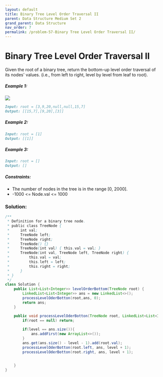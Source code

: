 ```yaml
---
layout: default
title: Binary Tree Level Order Traversal II
parent: Data Structure Medium Set 2
grand_parent: Data Structure
nav_order: 7
permalink: /problem-57-Binary Tree Level Order Traversal II/
---
```

# Binary Tree Level Order Traversal II
Given the root of a binary tree, return the bottom-up level order traversal of its nodes' values. (i.e., from left to right, level by level from leaf to root).

##### Example 1:
![](../../assets/images/ds/tree11212.jpeg)
```markdown
Input: root = [3,9,20,null,null,15,7]
Output: [[15,7],[9,20],[3]]
```
##### Example 2:
```markdown
Input: root = [1]
Output: [[1]]
```
##### Example 3:
```markdown
Input: root = []
Output: []
```
##### Constraints:
* The number of nodes in the tree is in the range [0, 2000].
* -1000 <= Node.val <= 1000

### Solution:
```java
/**
 * Definition for a binary tree node.
 * public class TreeNode {
 *     int val;
 *     TreeNode left;
 *     TreeNode right;
 *     TreeNode() {}
 *     TreeNode(int val) { this.val = val; }
 *     TreeNode(int val, TreeNode left, TreeNode right) {
 *         this.val = val;
 *         this.left = left;
 *         this.right = right;
 *     }
 * }
 */
class Solution {
    public List<List<Integer>> levelOrderBottom(TreeNode root) {
        LinkedList<List<Integer>> ans = new LinkedList<>();
        processLevelOderBotton(root,ans, 0);
        return ans;
    }

    public void processLevelOderBotton(TreeNode root, LinkedList<List<Integer>> ans, int level){
        if(root == null) return;
        
        if(level == ans.size()){
            ans.addFirst(new ArrayList<>());
        }
        ans.get(ans.size() - level - 1).add(root.val);
        processLevelOderBotton(root.left, ans, level + 1);
        processLevelOderBotton(root.right, ans, level + 1);
        
        
    }
}
```